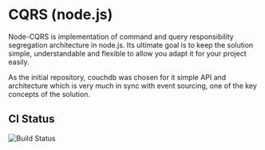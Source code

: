 # CQRS (node.js)

Node-CQRS is implementation of command and query responsibility segregation architecture
in node.js. Its ultimate goal is to keep the solution simple, understandable and
flexible to allow you adapt it for your project easily.

As the initial repository, couchdb was chosen for it simple API and architecture which
is very much in sync with event sourcing, one of the key concepts of the solution.

## CI Status

![Build Status](https://secure.travis-ci.org/petrjanda/node-cqrs.png?branch=master)